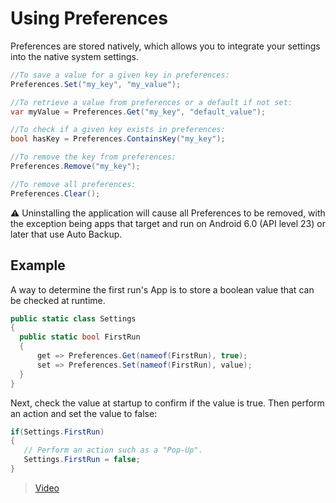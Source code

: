 # Using Preferences

Preferences are stored natively, which allows you to integrate your settings into the native system settings.

```c#
//To save a value for a given key in preferences:
Preferences.Set("my_key", "my_value");

//To retrieve a value from preferences or a default if not set:
var myValue = Preferences.Get("my_key", "default_value");

//To check if a given key exists in preferences:
bool hasKey = Preferences.ContainsKey("my_key");

//To remove the key from preferences:
Preferences.Remove("my_key");

//To remove all preferences:
Preferences.Clear();
```
⚠ Uninstalling the application will cause all Preferences to be removed, with the exception being apps that target and run on Android 6.0 (API level 23) or later that use Auto Backup.

## Example

A way to determine the first run's App is to store a boolean value that can be checked at runtime. 

```c#
public static class Settings
{
  public static bool FirstRun
  {
      get => Preferences.Get(nameof(FirstRun), true);
      set => Preferences.Set(nameof(FirstRun), value);
  }
}
```

Next, check the value at startup to confirm if the value is true. Then perform an action and set the value to false:

```c#
if(Settings.FirstRun)
{
   // Perform an action such as a "Pop-Up".
   Settings.FirstRun = false;
}
```

>[Video](https://docs.microsoft.com/en-us/xamarin/essentials/version-tracking?WT.mc_id=firstrun-blog-jamont)